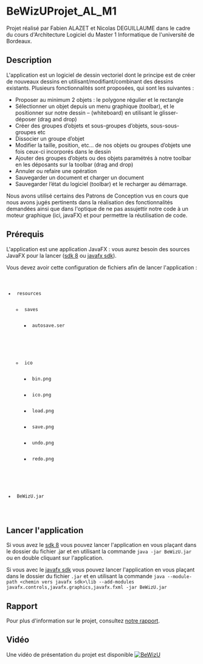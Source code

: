 # BeWizUProjet_AL_M1
Projet réalisé par Fabien ALAZET et Nicolas DEGUILLAUME dans le cadre du cours d'Architecture Logiciel du Master 1 Informatique de l'université de Bordeaux.
## Description
L'application est un logiciel de dessin vectoriel  dont le principe est de créer de nouveaux dessins en utilisant/modifiant/combinant des dessins existants. Plusieurs fonctionnalités sont proposées, qui sont les suivantes : 
<ul>
    <li> Proposer au minimum 2 objets : le polygone régulier et le rectangle</li>
    <li> Sélectionner un objet depuis un menu graphique (toolbar), et le positionner sur notre dessin – (whiteboard) en utilisant le glisser-déposer (drag and drop)</li>
    <li> Créer des groupes d’objets et sous-groupes d’objets, sous-sous-groupes etc</li>
    <li> Dissocier un groupe d’objet</li>
    <li> Modifier la taille, position, etc… de nos objets ou groupes d’objets une fois ceux-ci incorporés dans le dessin</li>
    <li> Ajouter des groupes d’objets ou des objets paramétrés à notre toolbar en les déposants sur la toolbar (drag and drop)</li>
    <li> Annuler ou refaire une opération</li>
    <li> Sauvegarder un document et charger un document</li>
    <li> Sauvegarder l’état du logiciel (toolbar) et le recharger au démarrage.</li>
</ul>
Nous avons utilisé certains des Patrons de Conception vus en cours que nous avons jugés pertinents dans la réalisation des fonctionnalités demandées ainsi que dans l'optique de ne pas assujettir notre code à un moteur graphique (ici, javaFX) et pour permettre la réutilisation de code.

## Prérequis

<p>L'application est une application JavaFX : vous aurez besoin des sources JavaFX pour la lancer (<a href="https://www.oracle.com/java/technologies/javase-jdk8-downloads.html">sdk 8</a> ou <a href="https://gluonhq.com/products/javafx/">javafx sdk</a>).</p>

Vous devez avoir cette configuration de fichiers afin de lancer l'application :
<code>
<ul>
<li> resources <ul>
    <li> saves <ul> 
        <li> autosave.ser </li>
        </ul>
        </li>
    <li> ico <ul>
        <li> bin.png </li>
        <li> ico.png </li>
        <li> load.png </li>
        <li> save.png </li>
        <li> undo.png </li>
        <li> redo.png </li>
        </ul>
        </li>
</ul>
<li> BeWizU.jar </li>
</ul>
</code>

## Lancer l'application

<p>Si vous avez le <a href="https://www.oracle.com/java/technologies/javase-jdk8-downloads.html">sdk 8</a> vous pouvez lancer l'application en vous plaçant dans le dossier du fichier .jar et en utilisant la commande <code>java -jar BeWizU.jar</code> ou en double cliquant sur l'application.</p> 

<p>Si vous avec le <a href="https://gluonhq.com/products/javafx/">javafx sdk</a> vous pouvez lancer l'application en vous plaçant dans le dossier du fichier <code>.jar</code> et en utilisant la commande <code>java --module-path &lt;chemin vers javafx sdk&gt;\lib --add-modules javafx.controls,javafx.graphics,javafx.fxml -jar BeWizU.jar</code></p>

## Rapport

Pour plus d'information sur le projet, consultez <a href="https://github.com/Peinturalo/BeWizUProjet_AL_M1/blob/master/rapport.pdf">notre rapport</a>.

## Vidéo

Une vidéo de présentation du projet est disponible
[![BeWizU](https://i.imgur.com/gZxlVnl.png)](https://www.youtube.com/watch?v=cWrU5IltSFo "BeWizU")